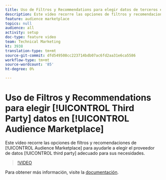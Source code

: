 ```yaml
---
title: Uso de Filtros y Recommendations para elegir datos de terceros en el Audience Marketplace
description: Este vídeo recorre las opciones de filtros y recomendaciones del Audience Marketplace para ayudarle a elegir el proveedor de datos de terceros adecuado según sus necesidades.
feature: audience marketplace
topics: null
audience: all
activity: setup
doc-type: feature video
team: Technical Marketing
kt: 3938
translation-type: tm+mt
source-git-commit: dfd549508cc223714bdb07ac6fd2aa31e6ca5586
workflow-type: tm+mt
source-wordcount: '85'
ht-degree: 0%

---
```



# Uso de Filtros y Recommendations para elegir [!UICONTROL Third Party] datos en [!UICONTROL Audience Marketplace]

Este vídeo recorre las opciones de filtros y recomendaciones de [!UICONTROL Audience Marketplace] para ayudarle a elegir el proveedor de datos [!UICONTROL third party] adecuado para sus necesidades.

>[!VIDEO](https://video.tv.adobe.com/v/29370/?quality=12)

Para obtener más información, visite la [documentación](https://docs.adobe.com/content/help/en/audience-manager/user-guide/features/audience-marketplace/audience-marketplace-for-data-buyers/marketplace-data-buyers.html).

